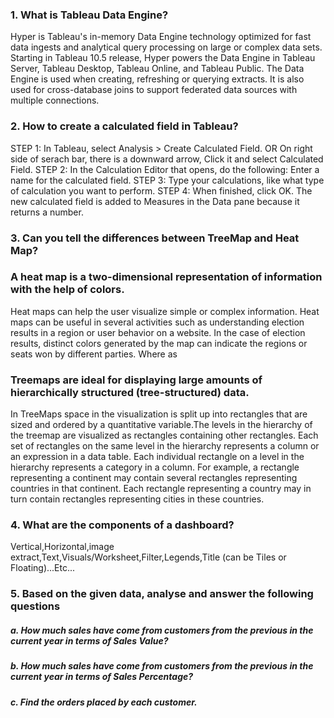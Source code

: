 ### 1. What is Tableau Data Engine?

Hyper is Tableau's in-memory Data Engine technology optimized for fast data ingests and analytical query processing on large or complex data sets. Starting in Tableau 10.5 release, Hyper powers the Data Engine in Tableau Server, Tableau Desktop, Tableau Online, and Tableau Public. The Data Engine is used when creating, refreshing or querying extracts. It is also used for cross-database joins to support federated data sources with multiple connections.

### 2. How to create a calculated field in Tableau?

STEP 1: In Tableau, select Analysis > Create Calculated Field. OR  On right side of serach bar, there is a downward arrow, Click it and select Calculated Field. 
STEP 2: In the Calculation Editor that opens, do the following: Enter a name for the calculated field. 
STEP 3: Type your calculations, like what type of calculation you want to perform.
STEP 4: When finished, click OK. The new calculated field is added to Measures in the Data pane because it returns a number.

### 3. Can you tell the differences between TreeMap and Heat Map?
### A heat map is a two-dimensional representation of information with the help of colors. 
Heat maps can help the user visualize simple or complex information. Heat maps can be useful in several activities such as understanding election results in a region or user behavior on a website. In the case of election results, distinct colors generated by the map can indicate the regions or seats won by different parties.
Where as 
### Treemaps are ideal for displaying large amounts of hierarchically structured (tree-structured) data. 
In TreeMaps space in the visualization is split up into rectangles that are sized and ordered by a quantitative variable.The levels in the hierarchy of the treemap are visualized as rectangles containing other rectangles. Each set of rectangles on the same level in the hierarchy represents a column or an expression in a data table. Each individual rectangle on a level in the hierarchy represents a category in a column. For example, a rectangle representing a continent may contain several rectangles representing countries in that continent. Each rectangle representing a country may in turn contain rectangles representing cities in these countries. 


### 4. What are the components of a dashboard?
Vertical,Horizontal,image extract,Text,Visuals/Worksheet,Filter,Legends,Title (can be Tiles or Floating)...Etc...

### 5. Based on the given data, analyse and answer the following questions
##### a. How much sales have come from customers from the previous in the current year in terms of Sales Value?
##### b. How much sales have come from customers from the previous in the current year in terms of Sales Percentage?
##### c. Find the orders placed by each customer.
